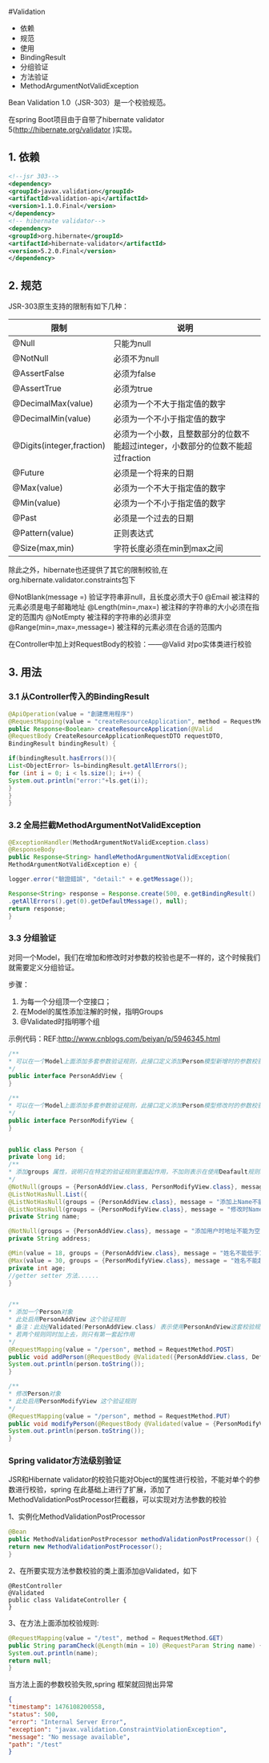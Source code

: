 #Validation

* 依赖
* 规范
* 使用
* BindingResult
* 分组验证
* 方法验证
* MethodArgumentNotValidException

Bean Validation 1.0（JSR-303）是一个校验规范。

在spring Boot项目由于自带了hibernate validator 5(http://hibernate.org/validator )实现。

## 1. 依赖
```xml
<!--jsr 303-->
<dependency>
<groupId>javax.validation</groupId>
<artifactId>validation-api</artifactId>
<version>1.1.0.Final</version>
</dependency>
<!-- hibernate validator-->
<dependency>
<groupId>org.hibernate</groupId>
<artifactId>hibernate-validator</artifactId>
<version>5.2.0.Final</version>
</dependency>
```

## 2. 规范

JSR-303原生支持的限制有如下几种：

限制 | 说明
--- | ---
@Null | 只能为null
@NotNull | 必须不为null
@AssertFalse | 必须为false
@AssertTrue | 必须为true
@DecimalMax(value) | 必须为一个不大于指定值的数字
@DecimalMin(value) | 必须为一个不小于指定值的数字
@Digits(integer,fraction) | 必须为一个小数，且整数部分的位数不能超过integer，小数部分的位数不能超过fraction
@Future | 必须是一个将来的日期
@Max(value) | 必须为一个不大于指定值的数字
@Min(value) | 必须为一个不小于指定值的数字
@Past | 必须是一个过去的日期
@Pattern(value) | 正则表达式
@Size(max,min) | 字符长度必须在min到max之间

除此之外，hibernate也还提供了其它的限制校验,在org.hibernate.validator.constraints包下

@NotBlank(message =) 验证字符串非null，且长度必须大于0
@Email 被注释的元素必须是电子邮箱地址
@Length(min=,max=) 被注释的字符串的大小必须在指定的范围内
@NotEmpty 被注释的字符串的必须非空
@Range(min=,max=,message=) 被注释的元素必须在合适的范围内

在Controller中加上对RequestBody的校验：——@Valid 对po实体类进行校验

## 3. 用法

### 3.1 从Controller传入的BindingResult
```java
@ApiOperation(value = "創建應用程序")
@RequestMapping(value = "createResourceApplication", method = RequestMethod.POST)
public Response<Boolean> createResourceApplication(@Valid
@RequestBody CreateResourceApplicationRequestDTO requestDTO,
BindingResult bindingResult) {

if(bindingResult.hasErrors()){
List<ObjectError> ls=bindingResult.getAllErrors();
for (int i = 0; i < ls.size(); i++) {
System.out.println("error:"+ls.get(i));
}
}
}
```

### 3.2 全局拦截MethodArgumentNotValidException
```java
@ExceptionHandler(MethodArgumentNotValidException.class)
@ResponseBody
public Response<String> handleMethodArgumentNotValidException(
MethodArgumentNotValidException e) {

logger.error("驗證錯誤", "detail:" + e.getMessage());

Response<String> response = Response.create(500, e.getBindingResult()
.getAllErrors().get(0).getDefaultMessage(), null);
return response;
}
```

### 3.3 分组验证

对同一个Model，我们在增加和修改时对参数的校验也是不一样的，这个时候我们就需要定义分组验证。

步骤：
1. 为每一个分组顶一个空接口；
2. 在Model的属性添加注解的时候，指明Groups
3. @Validated时指明哪个组

示例代码：REF:http://www.cnblogs.com/beiyan/p/5946345.html

```java
/**
* 可以在一个Model上面添加多套参数验证规则，此接口定义添加Person模型新增时的参数校验规则
*/
public interface PersonAddView {
}

/**
* 可以在一个Model上面添加多套参数验证规则，此接口定义添加Person模型修改时的参数校验规则
*/
public interface PersonModifyView {
}


public class Person {
private long id;
/**
* 添加groups 属性，说明只在特定的验证规则里面起作用，不加则表示在使用Deafault规则时起作用
*/
@NotNull(groups = {PersonAddView.class, PersonModifyView.class}, message = "添加、修改用户时名字不能为空", payload = ValidateErrorLevel.Info.class)
@ListNotHasNull.List({
@ListNotHasNull(groups = {PersonAddView.class}, message = "添加上Name不能为空"),
@ListNotHasNull(groups = {PersonModifyView.class}, message = "修改时Name不能为空")})
private String name;

@NotNull(groups = {PersonAddView.class}, message = "添加用户时地址不能为空")
private String address;

@Min(value = 18, groups = {PersonAddView.class}, message = "姓名不能低于18岁")
@Max(value = 30, groups = {PersonModifyView.class}, message = "姓名不能超过30岁")
private int age;
//getter setter 方法......
}


/**
* 添加一个Person对象
* 此处启用PersonAddView 这个验证规则
* 备注：此处@Validated(PersonAddView.class) 表示使用PersonAndView这套校验规则，若使用@Valid 则表示使用默认校验规则，
* 若两个规则同时加上去，则只有第一套起作用
*/
@RequestMapping(value = "/person", method = RequestMethod.POST)
public void addPerson(@RequestBody @Validated({PersonAddView.class, Default.class}) Person person) {
System.out.println(person.toString());
}

/**
* 修改Person对象
* 此处启用PersonModifyView 这个验证规则
*/
@RequestMapping(value = "/person", method = RequestMethod.PUT)
public void modifyPerson(@RequestBody @Validated(value = {PersonModifyView.class}) Person person) {
System.out.println(person.toString());
}
```

### Spring validator方法级别验证

JSR和Hibernate validator的校验只能对Object的属性进行校验，不能对单个的参数进行校验，spring 在此基础上进行了扩展，添加了MethodValidationPostProcessor拦截器，可以实现对方法参数的校验

1、实例化MethodValidationPostProcessor
```java
@Bean
public MethodValidationPostProcessor methodValidationPostProcessor() {
return new MethodValidationPostProcessor();
}
```

2、在所要实现方法参数校验的类上面添加@Validated，如下
```
@RestController
@Validated
public class ValidateController {
}
```

3、在方法上面添加校验规则:
```java
@RequestMapping(value = "/test", method = RequestMethod.GET)
public String paramCheck(@Length(min = 10) @RequestParam String name) {
System.out.println(name);
return null;
}
```

当方法上面的参数校验失败,spring 框架就回抛出异常

```json
{
"timestamp": 1476108200558,
"status": 500,
"error": "Internal Server Error",
"exception": "javax.validation.ConstraintViolationException",
"message": "No message available",
"path": "/test"
}
```